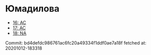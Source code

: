 # Юмадилова
- [16: AC](16.md)
- [17: AC](17.md)
- [18: NA](18.md)

Commit: bd4defdc986761ac6fc20a49334f1ddf0ae7a18f
 fetched at: 20201012-183318
